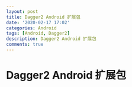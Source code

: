 ```yaml
---
layout: post
title: Dagger2 Android 扩展包
date: '2020-02-17 17:02'
categories: Android
tags: [Android, Dagger2]
description: Dagger2 Android 扩展包
comments: true
---
```



# Dagger2 Android 扩展包

